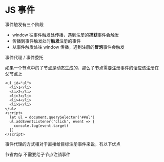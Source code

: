 # JS 事件

事件触发有三个阶段

* window 往事件触发处传播，遇到注册的**捕获**事件会触发
* 传播到事件触发处时**触发**注册的事件
* 从事件触发处往 window 传播，遇到注册的**冒泡**事件会触发

事件代理 / 事件委托

如果一个节点中的子节点是动态生成的，那么子节点需要注册事件的话应该注册在父节点上

```JS
<ul id="ul">
  <li>1</li>
  <li>2</li>
  <li>3</li>
  <li>4</li>
  <li>5</li>
</ul>
<script>
  let ul = document.querySelector('##ul')
  ul.addEventListener('click', event => {
    console.log(event.target)
  })
</script>
```

事件代理的方式相对于直接给目标注册事件来说，有以下优点

节省内存
不需要给子节点注销事件
#
